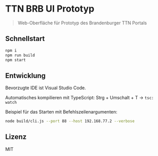# TTN BRB UI Prototyp

> Web-Oberfläche für Prototyp des Brandenburger TTN Portals

## Schnellstart

```sh
npm i
npm run build
npm start
```

## Entwicklung

Bevorzugte IDE ist Visual Studio Code.

Automatisches kompilieren mit TypeScript: Strg + Umschalt + T → `tsc: watch`

Beispiel für das Starten mit Befehlszeilenargumenten:

```sh
node build/cli.js --port 88 --host 192.168.77.2 --verbose
```

## Lizenz

MIT
